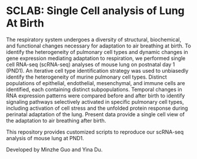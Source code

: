 # SCLAB: Single Cell analysis of Lung At Birth
The respiratory system undergoes a diversity of structural, biochemical, and functional changes necessary for adaptation to air breathing at birth. To identify the heterogeneity of pulmonary cell types and dynamic changes in gene expression mediating adaptation to respiration, we performed single cell RNA-seq (scRNA-seq) analyses of mouse lung on postnatal day 1 (PND1). An iterative cell type identification strategy was used to unbiasedly identify the heterogeneity of murine pulmonary cell types. Distinct populations of epithelial, endothelial, mesenchymal, and immune cells are identified, each containing distinct subpopulations. Temporal changes in RNA expression patterns were compared before and after birth to identify signaling pathways selectively activated in specific pulmonary cell types, including activation of cell stress and the unfolded protein response during perinatal adaptation of the lung. Present data provide a single cell view of the adaptation to air breathing after birth. 

This repository provides customized scripts to reproduce our scRNA-seq analysis of mouse lung at PND1.

Developed by Minzhe Guo and Yina Du.
